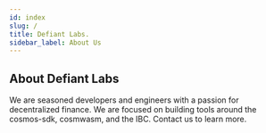 ```yaml
---
id: index
slug: /
title: Defiant Labs.
sidebar_label: About Us
---
```


## About Defiant Labs

We are seasoned developers and engineers with a passion for decentralized finance. We are focused on building tools around the cosmos-sdk, cosmwasm, and the IBC. Contact us to learn more.